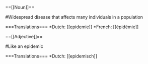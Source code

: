 ==[[Noun]]==

#Widespread disease that affects many individuals in a population

===Translations===
*Dutch: [[epidemie]]
*French: [[épidémie]]

==[[Adjective]]==

#Like an epidemic

===Translations===
*Dutch: [[epidemisch]]
